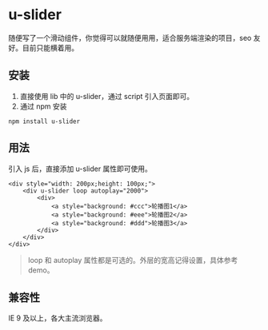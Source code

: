 # u-slider

随便写了一个滑动组件，你觉得可以就随便用用，适合服务端渲染的项目，seo 友好。目前只能横着用。

## 安装

1. 直接使用 lib 中的 u-slider，通过 script 引入页面即可。
2. 通过 npm 安装

```
npm install u-slider
```

## 用法

引入 js 后，直接添加 u-slider 属性即可使用。

```
<div style="width: 200px;height: 100px;">
    <div u-slider loop autoplay="2000">
        <div>
            <a style="background: #ccc">轮播图1</a>
            <a style="background: #eee">轮播图2</a>
            <a style="background: #ddd">轮播图3</a>
        </div>
    </div>
</div>
```

> loop 和 autoplay 属性都是可选的。外层的宽高记得设置，具体参考 demo。

## 兼容性

IE 9 及以上，各大主流浏览器。
